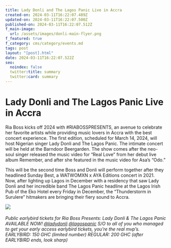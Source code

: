 ```yaml
---
title: Lady Donli and The Lagos Panic Live in Accra
created-on: 2024-03-11T16:22:07.489Z
updated-on: 2024-03-11T16:22:07.500Z
published-on: 2024-03-11T16:22:07.512Z
f_main-image:
  url: /assets/images/donli-main-flyer.png
f_featured: true
f_category: cms/category/events.md
tags: post
layout: "[post].html"
date: 2024-03-11T16:22:07.522Z
seo:
  noindex: false
  twitter:title: summary
  twitter:card: summary
---
```

# Lady Donli and The Lagos Panic Live in Accra

Ria Boss kicks off 2024 with #RIABOSSPRESENTS, an avenue to celebrate her favorite artists while providing music lovers in Accra with the best concert experience. The first edition, scheduled for March 14, 2024, will host Nigerian singer Lady Donli and The Lagos Panic. The intimate concert will be held at the Barndoor Beergarden. The show comes after the neo-soul singer released the music video for “Real Love” from her debut live album Remember, and after she featured in the music video for Asa’s “Odo.”

This will be the second time Boss and Donli will perform together after they headlined Sunday Best, a WATWOMXN x AYA Editions concert in 2021. Now, after lighting up Lagos in December with a residency that saw Lady Donli and her incredible band The Lagos Panic headline at the Lagos Irish Pub of the Eko Hotel every Friday in December, the “Thunderstorm in Surulere” hitmakers are bringing their fiery sound to Accra.

![](/assets/images/donli-main-flyer.png)

###### Public earlybird tickets for Ria Boss Presents: Lady Donli & The Lagos Panic AVAILABLE NOW!  [@ladydonli](https://www.instagram.com/ladydonli/) [@lagospanic](https://www.instagram.com/lagospanic/)  S/O to all of you who managed to get your early access earlybird tickets, you’re the real mvp’s.  EARLYBIRD: 150 GHC (limited number) REGULAR: 200 GHC (after EARLYBIRD ends, look sharp)